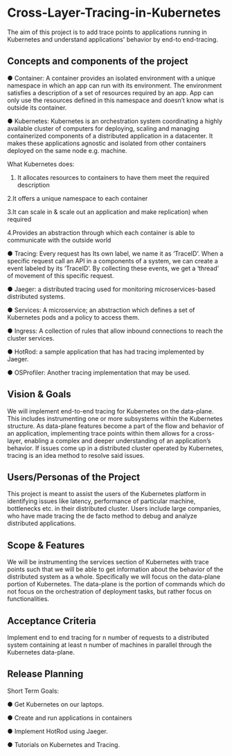 # Cross-Layer-Tracing-in-Kubernetes
The aim of this project is to add trace points to applications running in Kubernetes and understand applications' behavior by end-to end-tracing.

## Concepts and components of the project
●	Container: A container provides an isolated environment with a unique namespace in which an app can run with its environment. The environment satisfies a description of a set of resources required by an app. App can only use the resources defined in this namespace and doesn’t know what is outside its container.

●	Kubernetes: Kubernetes is an orchestration system coordinating a highly available cluster of computers for deploying, scaling and managing containerized components of a distributed application in a datacenter. It makes these applications agnostic and isolated from other containers deployed on the same node e.g. machine. 

What Kubernetes does:

1. It allocates resources to containers to have them meet the required description

2.It offers a unique namespace to each container

3.It can scale in & scale out an application and make replication) when required

4.Provides an abstraction through which each container is able to communicate with the outside world

●	Tracing: Every request has Its own label, we name it as ‘TraceID’. When a specific  request call an API in a components of a system, we can create a event labeled by its ‘TraceID’. By collecting these events, we get a ‘thread’ of movement of  this specific request.

●	Jaeger: a distributed tracing used for monitoring microservices-based distributed systems.

●	Services: A microservice; an abstraction which defines a set of Kubernetes pods and a policy to access them.

●	Ingress: A collection of rules that allow inbound connections to reach the cluster services.

●	HotRod: a sample application that has had tracing implemented by Jaeger.

●	OSProfiler: Another tracing implementation that may be used.


## Vision & Goals
We will implement end-to-end tracing for Kubernetes on the data-plane. This includes instrumenting one or more subsystems within the Kubernetes structure.  As data-plane features become a part of the flow and behavior of an application, implementing trace points within them allows for a cross-layer, enabling a complex and deeper understanding of an application’s behavior.  If issues come up in a distributed cluster operated by Kubernetes, tracing is an idea method to resolve said issues.

## Users/Personas of the Project
This project is meant to assist the users of the Kubernetes platform in identifying issues like latency, performance of particular machine, bottlenecks etc.  in their distributed cluster.  Users include large companies, who have made tracing the de facto method to debug and analyze distributed applications.

## Scope & Features
We will be instrumenting the services section of Kubernetes with trace points such that we will be able to get information about the behavior of the distributed system as a whole. Specifically we will focus on the data-plane portion of Kubernetes.  The data-plane is the portion of commands which do not focus on the orchestration of deployment tasks, but rather focus on functionalities.


## Acceptance Criteria
Implement end to end tracing for n number of requests to a distributed system containing at least n number of machines in parallel through the Kubernetes data-plane.

## Release Planning
Short Term Goals: 

●	Get Kubernetes on our laptops.

●	Create and run applications in containers

●	Implement HotRod using Jaeger. 

●	Tutorials on Kubernetes and Tracing.
